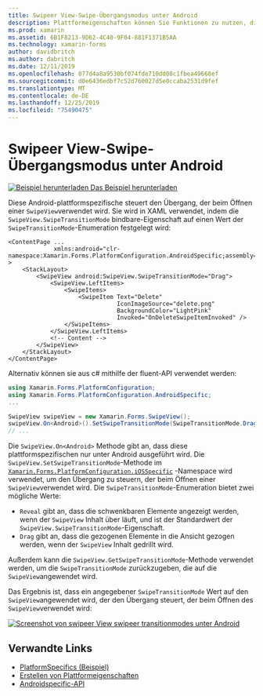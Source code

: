```yaml
---
title: Swipeer View-Swipe-Übergangsmodus unter Android
description: Plattformeigenschaften können Sie Funktionen zu nutzen, die nur auf einer bestimmten Plattform verfügbar ist ohne die Implementierung der benutzerdefinierten Renderern und Effekte. In diesem Artikel wird erläutert, wie Sie das plattformspezifische Android-Element verwenden, das den Übergang steuert, der beim Öffnen einer swipeer View verwendet wird.
ms.prod: xamarin
ms.assetid: 6B1F8213-9D62-4C40-9F04-881F1371B5AA
ms.technology: xamarin-forms
author: davidbritch
ms.author: dabritch
ms.date: 12/11/2019
ms.openlocfilehash: 077d4a8a9530bf074fde710dd08c1fbea49668ef
ms.sourcegitcommit: d0e6436edbf7c52d760027d5e0ccaba2531d9fef
ms.translationtype: MT
ms.contentlocale: de-DE
ms.lasthandoff: 12/25/2019
ms.locfileid: "75490475"
---
```

# <a name="swipeview-swipe-transition-mode-on-android"></a>Swipeer View-Swipe-Übergangsmodus unter Android

[![Beispiel herunterladen](~/media/shared/download.png) Das Beispiel herunterladen](https://docs.microsoft.com/samples/xamarin/xamarin-forms-samples/userinterface-platformspecifics)

Diese Android-plattformspezifische steuert den Übergang, der beim Öffnen einer `SwipeView`verwendet wird. Sie wird in XAML verwendet, indem die `SwipeView.SwipeTransitionMode` bindbare-Eigenschaft auf einen Wert der `SwipeTransitionMode`-Enumeration festgelegt wird:

```xaml
<ContentPage ...
             xmlns:android="clr-namespace:Xamarin.Forms.PlatformConfiguration.AndroidSpecific;assembly=Xamarin.Forms.Core" >
    <StackLayout>
        <SwipeView android:SwipeView.SwipeTransitionMode="Drag">
            <SwipeView.LeftItems>
                <SwipeItems>
                    <SwipeItem Text="Delete"
                               IconImageSource="delete.png"
                               BackgroundColor="LightPink"
                               Invoked="OnDeleteSwipeItemInvoked" />
                </SwipeItems>
            </SwipeView.LeftItems>
            <!-- Content -->
        </SwipeView>
    </StackLayout>
</ContentPage>
```

Alternativ können sie aus c# mithilfe der fluent-API verwendet werden:

```csharp
using Xamarin.Forms.PlatformConfiguration;
using Xamarin.Forms.PlatformConfiguration.AndroidSpecific;
...

SwipeView swipeView = new Xamarin.Forms.SwipeView();
swipeView.On<Android>().SetSwipeTransitionMode(SwipeTransitionMode.Drag);
// ...
```

Die `SwipeView.On<Android>` Methode gibt an, dass diese plattformspezifischen nur unter Android ausgeführt wird. Die `SwipeView.SetSwipeTransitionMode`-Methode im [`Xamarin.Forms.PlatformConfiguration.iOSSpecific`](xref:Xamarin.Forms.PlatformConfiguration.iOSSpecific) -Namespace wird verwendet, um den Übergang zu steuern, der beim Öffnen einer `SwipeView`verwendet wird. Die `SwipeTransitionMode`-Enumeration bietet zwei mögliche Werte:

- `Reveal` gibt an, dass die schwenkbaren Elemente angezeigt werden, wenn der `SwipeView` Inhalt über läuft, und ist der Standardwert der `SwipeView.SwipeTransitionMode`-Eigenschaft.
- `Drag` gibt an, dass die gezogenen Elemente in die Ansicht gezogen werden, wenn der `SwipeView` Inhalt gedrillt wird.

Außerdem kann die `SwipeView.GetSwipeTransitionMode`-Methode verwendet werden, um die `SwipeTransitionMode` zurückzugeben, die auf die `SwipeView`angewendet wird.

Das Ergebnis ist, dass ein angegebener `SwipeTransitionMode` Wert auf den `SwipeView`angewendet wird, der den Übergang steuert, der beim Öffnen des `SwipeView`verwendet wird:

[![Screenshot von swipeer View swipeer transitionmodes unter Android](swipeview-swipetransitionmode-images/swipetransitionmode.png "Swipeer transitionmodes unter Android")](swipeview-swipetransitionmode-images/swipetransitionmode-large.png#lightbox "Swipeer transitionmodes unter Android")

## <a name="related-links"></a>Verwandte Links

- [PlatformSpecifics (Beispiel)](https://docs.microsoft.com/samples/xamarin/xamarin-forms-samples/userinterface-platformspecifics)
- [Erstellen von Plattformeigenschaften](~/xamarin-forms/platform/platform-specifics/index.md#creating-platform-specifics)
- [Androidspecific-API](xref:Xamarin.Forms.PlatformConfiguration.AndroidSpecific)
